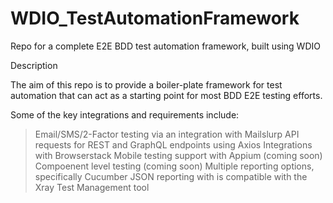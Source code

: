 # WDIO_TestAutomationFramework
Repo for a complete E2E BDD test automation framework, built using WDIO

Description

The aim of this repo is to provide a boiler-plate framework for test automation that can act as a starting point for most BDD E2E testing efforts.

Some of the key integrations and requirements include:
>Email/SMS/2-Factor testing via an integration with Mailslurp
>API requests for REST and GraphQL endpoints using Axios
>Integrations with Browserstack
>Mobile testing support with Appium (coming soon)
>Compoenent level testing (coming soon)
>Multiple reporting options, specifically Cucumber JSON reporting with is compatible with the Xray Test Management tool




